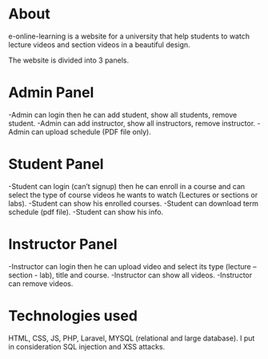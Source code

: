 # About

e-online-learning is a website for a university that help students to watch lecture videos and section videos in a beautiful design.

The website is divided into 3 panels.                                                                                                     

# Admin Panel
-Admin can login then he can add student, show all students, remove student.                                                              -Admin can add instructor, show all instructors, remove instructor.                                                                       -Admin can upload schedule (PDF file only).                                                                                                  
# Student Panel
-Student can login (can’t signup) then he can enroll in a course and can select the type of course videos he wants to watch (Lectures or sections or labs).                                                                                                                        -Student can show his enrolled courses.                                                                                                   -Student can download term schedule (pdf file).                                                                                           -Student can show his info.                                                                                                                 
# Instructor Panel
-Instructor can login then he can upload video and select its type (lecture – section - lab), title and course.                           -Instructor can show all videos.                                                                                                          -Instructor can remove videos.                                                                                                              
# Technologies used 
HTML, CSS, JS, PHP, Laravel, MYSQL (relational and large database).                                                                       I put in consideration SQL injection and XSS attacks.
